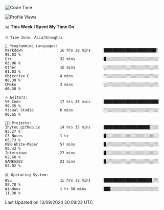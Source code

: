 <!--START_SECTION:waka-->
![Code Time](http://img.shields.io/badge/Code%20Time-1%2C982%20hrs%204%20mins-blue)

![Profile Views](http://img.shields.io/badge/Profile%20Views-0-blue)

📊 **This Week I Spent My Time On** 

```text
🕑︎ Time Zone: Asia/Shanghai

💬 Programming Languages: 
Markdown                 16 hrs 38 mins      ████████████████████████░   95.03 % 
C++                      32 mins             █░░░░░░░░░░░░░░░░░░░░░░░░   03.06 % 
Other                    10 mins             ░░░░░░░░░░░░░░░░░░░░░░░░░   01.03 % 
Objective-C              4 mins              ░░░░░░░░░░░░░░░░░░░░░░░░░   00.39 % 
CMake                    3 mins              ░░░░░░░░░░░░░░░░░░░░░░░░░   00.30 % 

🔥 Editors: 
VS Code                  17 hrs 24 mins      █████████████████████████   99.35 % 
Visual Studio            6 mins              ░░░░░░░░░░░░░░░░░░░░░░░░░   00.65 % 

🐱‍💻 Projects: 
Zhytou.github.io         14 hrs 35 mins      █████████████████████░░░░   83.27 % 
CS-Notes                 1 hr                █░░░░░░░░░░░░░░░░░░░░░░░░   05.73 % 
PBR-White-Paper          57 mins             █░░░░░░░░░░░░░░░░░░░░░░░░   05.43 % 
Interviews               27 mins             █░░░░░░░░░░░░░░░░░░░░░░░░   02.60 % 
GAMES202                 21 mins             █░░░░░░░░░░░░░░░░░░░░░░░░   02.02 % 

💻 Operating System: 
WSL                      15 hrs 32 mins      ██████████████████████░░░   88.70 % 
Windows                  1 hr 58 mins        ███░░░░░░░░░░░░░░░░░░░░░░   11.30 % 
```


 Last Updated on 13/09/2024 20:09:23 UTC
<!--END_SECTION:waka-->